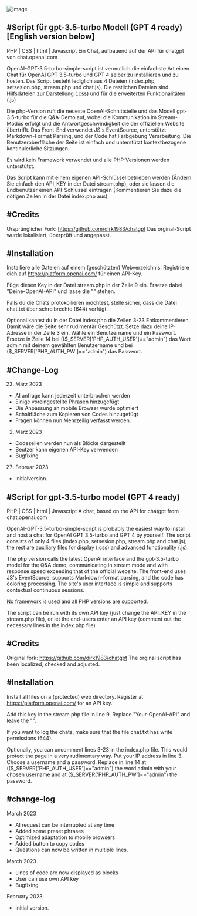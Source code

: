 ![image](https://user-images.githubusercontent.com/8299018/226865912-0f0db9e2-d604-4487-9c62-912130d71433.png)


#Script für gpt-3.5-turbo Modell (GPT 4 ready) [English version below]
------------
PHP | CSS | html | Javascript
Ein Chat, aufbauend auf der API für chatgpt von chat.openai.com

OpenAI-GPT-3.5-turbo-simple-script ist vermutlich die einfachste Art einen Chat für OpenAI GPT 3.5-turbo und GPT 4 selber zu installieren und zu hosten.
Das Script besteht lediglich aus 4 Dateien (index.php, setsesion.php, stream.php und chat.js). Die restlichen Dateien sind Hilfsdateien zur Darstellung (.css) und für die erweiterten Funktionalitäten (.js)

Die php-Version ruft die neueste OpenAI-Schnittstelle und das Modell gpt-3.5-turbo für die Q&A-Demo auf, wobei die Kommunikation im Stream-Modus erfolgt und die Antwortgeschwindigkeit die der offiziellen Website übertrifft. Das Front-End verwendet JS's EventSource, unterstützt Markdown-Format Parsing, und der Code hat Farbgebung Verarbeitung. Die Benutzeroberfläche der Seite ist einfach und unterstützt kontextbezogene kontinuierliche Sitzungen. 

Es wird kein Framework verwendet und alle PHP-Versionen werden unterstützt.

Das Script kann mit einem eigenen API-Schlüssel betrieben werden (Ändern Sie einfach den API_KEY in der Datei stream.php), oder sie lassen die Endbenutzer einen API-Schlüssel eintragen (Kommentieren Sie dazu die nötigen Zeilen in der Datei index.php aus)


#Credits 
------------
Ursprünglicher Fork: https://github.com/dirk1983/chatgpt
Das orginal-Script wurde lokalisiert, überprüft und angepasst.


#Installation
------------
Installiere alle Dateien auf einem (geschützten) Webverzeichnis.
Registriere dich auf https://platform.openai.com/ für einen API-Key.

Füge diesen Key in der Datei stream.php in der Zeile 9 ein. Ersetze dabei "Deine-OpenAI-API" und lasse die "" stehen.

Falls du die Chats protokollieren möchtest, stelle sicher, dass die Datei chat.txt über schreibrechte (644) verfügt. 

Optional kannst du in der Datei index.php die Zeilen 3-23 Entkommentieren. Damit wäre die Seite sehr rudimentär Geschützt. 
Setze dazu deine IP-Adresse in der Zeile 3 ein. Wähle ein Benutzername und ein Passwort. Ersetze in Zeile 14 bei (($_SERVER['PHP_AUTH_USER']=="admin") das Wort admin mit deinem gewählten Benutzername und bei ($_SERVER['PHP_AUTH_PW']=="admin") das Passwort.


#Change-Log
------------
23. März 2023
* AI anfrage kann jederzeit unterbrochen werden
* Einige voreingestellte Phrasen hinzugefügt
* Die Anpassung an mobile Browser wurde optimiert
* Schaltfläche zum Kopieren von Codes hinzugefügt
* Fragen können nun Mehrzeilig verfasst werden. 


02. März 2023
* Codezeilen werden nun als Blöcke dargestellt
* Beutzer kann eigenen API-Key verwenden
* Bugfixing


27. Februar 2023
* Initialversion.




#Script for gpt-3.5-turbo model (GPT 4 ready)
------------
PHP | CSS | html | Javascript A chat, based on the API for chatgpt from chat.openai.com

OpenAI-GPT-3.5-turbo-simple-script is probably the easiest way to install and host a chat for OpenAI GPT 3.5-turbo and GPT 4 by yourself. The script consists of only 4 files (index.php, setsesion.php, stream.php and chat.js), the rest are auxiliary files for display (.css) and advanced functionality (.js).

The php version calls the latest OpenAI interface and the gpt-3.5-turbo model for the Q&A demo, communicating in stream mode and with response speed exceeding that of the official website. The front-end uses JS's EventSource, supports Markdown-format parsing, and the code has coloring processing. The site's user interface is simple and supports contextual continuous sessions.

No framework is used and all PHP versions are supported.

The script can be run with its own API key (just change the API_KEY in the stream.php file), or let the end-users enter an API key (comment out the necessary lines in the index.php file)

#Credits
------------
Original fork: https://github.com/dirk1983/chatgpt The orginal script has been localized, checked and adjusted.

#Installation
------------
Install all files on a (protected) web directory. Register at https://platform.openai.com/ for an API key.

Add this key in the stream.php file in line 9. Replace "Your-OpenAI-API" and leave the "".

If you want to log the chats, make sure that the file chat.txt has write permissions (644).

Optionally, you can uncomment lines 3-23 in the index.php file. This would protect the page in a very rudimentary way. Put your IP address in line 3. Choose a username and a password. Replace in line 14 at (($_SERVER['PHP_AUTH_USER']=="admin") the word admin with your chosen username and at ($_SERVER['PHP_AUTH_PW']=="admin") the password.

#change-log
------------
March 2023
* AI request can be interrupted at any time
* Added some preset phrases
* Optimized adaptation to mobile browsers
* Added button to copy codes
* Questions can now be written in multiple lines.

March 2023
* Lines of code are now displayed as blocks
* User can use own API key
* Bugfixing

February 2023
* Initial version.



